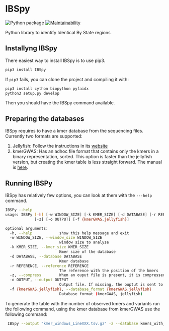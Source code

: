 # IBSpy

![Python package](https://github.com/Uauy-Lab/IBSpy/workflows/Python%20package/badge.svg)
[![Maintainability](https://api.codeclimate.com/v1/badges/5a4b1b0e89f7f9f8c34c/maintainability)](https://codeclimate.com/github/Uauy-Lab/IBSpy/maintainability)

Python library to identify Identical By State regions

## Installyng IBSpy

There easiest way to install IBSpy is to use pip3. 

```sh
pip3 install IBSpy
```


If ```pip3``` fails, you can clone the project and compiling it with:

```sh
pip3 install cython biopython pyfaidx
python3 setup.py develop
```

Then you should have the  IBSpy command available. 


## Preparing the databases

IBSpy requires to have a kmer database from the sequencing files. Currently two formats are supported:

  1. Jellyfish: Follow the instructions in its [website](https://github.com/gmarcais/Jellyfish/blob/master/doc/Readme.md)
  2. kmerGWAS: Has an adhoc file format that contains only the kmers in a binary representation, sorted. This option is faster than the jellyfish version, but creating the kmer table is less straight forward. The manual is [here](https://github.com/voichek/kmersGWAS/blob/master/manual.pdf).

## Running IBSPy

IBSpy has relatively few options, you can look at them with the ```---help``` command. 

```sh
IBSPy --help
usage: IBSPy [-h] [-w WINDOW_SIZE] [-k KMER_SIZE] [-d DATABASE] [-r REFERENCE]
             [-z] [-o OUTPUT] [-f {kmerGWAS,jellyfish}]

optional arguments:
  -h, --help            show this help message and exit
  -w WINDOW_SIZE, --window_size WINDOW_SIZE
                        window size to analyze
  -k KMER_SIZE, --kmer_size KMER_SIZE
                        Kmer size of the database
  -d DATABASE, --database DATABASE
                        Kmer database
  -r REFERENCE, --reference REFERENCE
                        The reference with the position of the kmers
  -z, --compress        When an ouput file is present, it is compressed as .gz
  -o OUTPUT, --output OUTPUT
                        Output file. If missing, the ouptut is sent to stdout
  -f {kmerGWAS,jellyfish}, --database_format {kmerGWAS,jellyfish}
                        Database format (kmerGWAS, jellyfish)
```

To generate the table with the number of observed kmers and variants run the following command, using the kmer database from kmerGWAS use the following command:

```sh
 IBSpy --output "kmer_windows_LineXXX.tsv.gz" -z --database kmers_with_strand  --reference arinaLrFor.fa --window_size 50000 --compress
```


